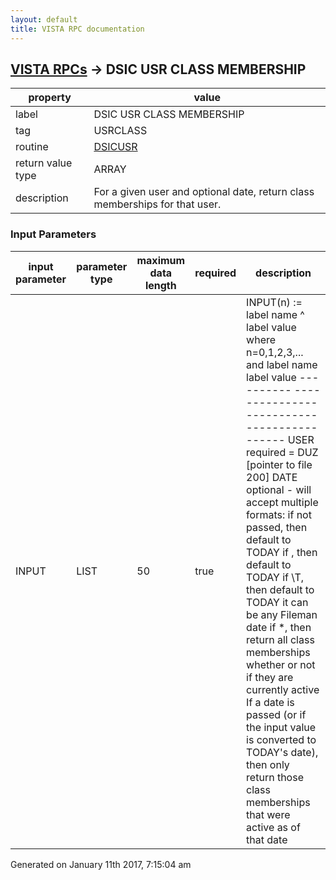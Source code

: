 ```yaml
---
layout: default
title: VISTA RPC documentation
---
```




## [VISTA RPCs](TableOfContent.md) &#8594; DSIC USR CLASS MEMBERSHIP 

 property | value 
--- | --- 
 label | DSIC USR CLASS MEMBERSHIP
 tag | USRCLASS
 routine | [DSICUSR](http://code.osehra.org/dox/Routine_DSICUSR_source.html)
 return value type | ARRAY
 description | For a given user and optional date, return class memberships for that user.

### Input Parameters

| input parameter | parameter type | maximum data length | required | description | 
| --- | --- | --- | --- | --- | 
| INPUT | LIST | 50 | true | INPUT(n) := label name ^ label value  where n=0,1,2,3,... and    label name   label value    ----------   -------------------------------------------       USER      required = DUZ [pointer to file 200]        DATE      optional - will accept multiple formats:                  if not passed, then default to TODAY                  if <null>, then default to TODAY                  if \T\, then default to TODAY                  it can be any Fileman date                  if \*\, then return all class memberships whether or                     not if they are currently active If a date is passed (or if the input value is converted to TODAY's date), then only return those class memberships that were active as of that date | 




 Generated on January 11th 2017, 7:15:04 am